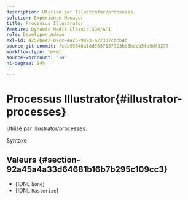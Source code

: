 ```yaml
---
description: Utilisé par Illustrator/processes.
solution: Experience Manager
title: Processus Illustrator
feature: Dynamic Media Classic,SDK/API
role: Developer,Admin
exl-id: 42520442-07cc-4a26-9e93-a22337cbcb4b
source-git-commit: fcda99340a18d5037157723bb3bdca5fa9df3277
workflow-type: tm+mt
source-wordcount: '14'
ht-degree: 14%

---
```


# Processus Illustrator{#illustrator-processes}

Utilisé par Illustrator/processes.

Syntaxe

## Valeurs {#section-92a45a4a33d64681b16b7b295c109cc3}

* [!DNL `None`]
* [!DNL `Rasterize`]
